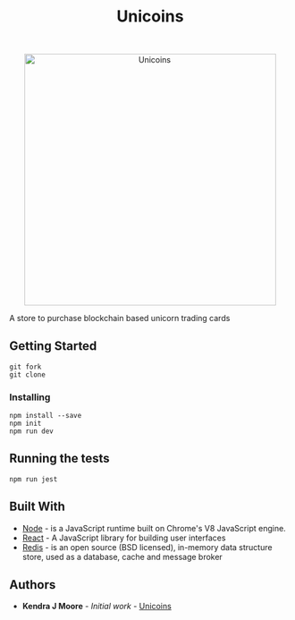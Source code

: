 <h1 align="center"> Unicoins </h1> <br>

<p align="center">
  <a href="https://limitless-shelf-23870.herokuapp.com/">
    <img alt="Unicoins" title="Unicoins" src="#" width="450">
  </a>
</p>


A store to purchase blockchain based unicorn trading cards

## Getting Started

```https://limitless-shelf-23870.herokuapp.com/https://limitless-shelf-23870.herokuapp.com/
git fork
git clone
```

### Installing

```
npm install --save
npm init
npm run dev
```

## Running the tests

```
npm run jest
```

## Built With

- [Node](https://nodejs.org/en/) - is a JavaScript runtime built on Chrome's V8 JavaScript engine.
- [React](https://maven.apache.org/) - A JavaScript library for building user interfaces
- [Redis](https://redis.io/) - is an open source (BSD licensed), in-memory data structure store, used as a database, cache and message broker

## Authors

- **Kendra J Moore** - _Initial work_ - [Unicoins](https://github.com/kendrajmoore/block)
